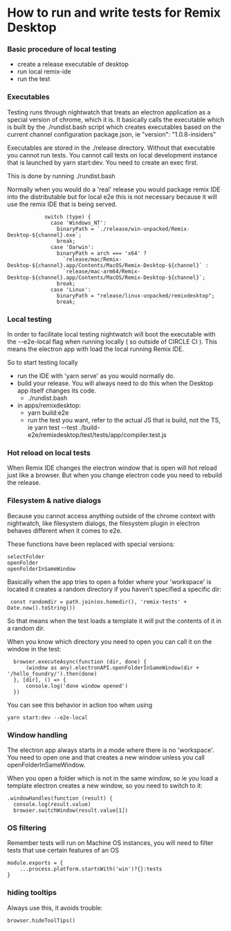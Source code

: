 # How to run and write tests for Remix Desktop


### Basic procedure of local testing

- create a release executable of desktop
- run local remix-ide 
- run the test

### Executables

Testing runs through nightwatch that treats an electron application as a special version of chrome, which it is. It basically calls the executable which is built by the ./rundist.bash script which creates executables based on the current channel configuration package.json, ie "version": "1.0.8-insiders"

Executables are stored in the ./release directory. Without that executable you cannot run tests. You cannot call tests on local development instance that is launched by yarn start:dev. You need to create an exec first. 

This is done by running ./rundist.bash

Normally when you would do a 'real' release you would package remix IDE into the distributable but for local e2e this is not  necessary because it will use the remix IDE that is being served.


```
            switch (type) {
              case 'Windows_NT':
                binaryPath = `./release/win-unpacked/Remix-Desktop-${channel}.exe`;
                break;
              case 'Darwin':
                binaryPath = arch === 'x64' ? 
                  `release/mac/Remix-Desktop-${channel}.app/Contents/MacOS/Remix-Desktop-${channel}` :
                  `release/mac-arm64/Remix-Desktop-${channel}.app/Contents/MacOS/Remix-Desktop-${channel}`;
                break;
              case 'Linux':
                binaryPath = "release/linux-unpacked/remixdesktop";
                break;
```

### Local testing

In order to facilitate local testing nightwatch will boot the executable with the --e2e-local flag when running locally ( so outside of CIRCLE CI ). This means the electron app with load the local running Remix IDE.

So to start testing locally 
- run the IDE with 'yarn serve' as you would normally do.
- build your release. You will always need to do this when the Desktop app itself changes its code. 
    - ./rundist.bash
- in apps/remixdesktop: 
    - yarn build:e2e
    - run the test you want, refer to the actual JS that is build, not the TS, ie 
    yarn test --test ./build-e2e/remixdesktop/test/tests/app/compiler.test.js

### Hot reload on local tests

When Remix IDE changes the electron window that is open will hot reload just like a browser. But when you change electron code you need to rebuild the release.

### Filesystem & native dialogs

Because you cannot access anything outside of the chrome context with nightwatch, like filesystem dialogs, the filesystem plugin in electron behaves different when it comes to e2e. 

These functions have been replaced with special versions:
```
selectFolder
openFolder
openFolderInSameWindow
```

Basically when the app tries to open a folder where your 'workspace' is located it creates a random directory if you haven't specified a specific dir: 
```
 const randomdir = path.join(os.homedir(), 'remix-tests' + Date.now().toString())
```
So that means when the test loads a template it will put the contents of it in a random dir.

When you know which directory you need to open you can call it on the window in the test:
```
  browser.executeAsync(function (dir, done) {
      (window as any).electronAPI.openFolderInSameWindow(dir + '/hello_foundry/').then(done)
  }, [dir], () => {
      console.log('done window opened')
  })
```

You can see this behavior in action too when using 
```
yarn start:dev --e2e-local
```

### Window handling

The electron app always starts in a mode where there is no 'workspace'. You need to open one and that creates a new window unless you call openFolderInSameWindow.

When you open a folder which is not in the same window, so ie you load a template electron creates a new window, so you need to switch to it:

```
.windowHandles(function (result) {
  console.log(result.value)
  browser.switchWindow(result.value[1])
```

### OS filtering

Remember tests will run on Machine OS instances, you will need to filter tests that use certain features of an OS

```
module.exports = {
    ...process.platform.startsWith('win')?{}:tests
}
```

### hiding tooltips

Always use this, it avoids trouble: 
```
browser.hideToolTips()
```













